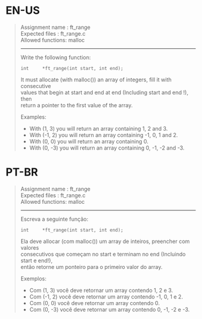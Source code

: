 # EN-US

> Assignment name  : ft_range   
> Expected files   : ft_range.c   
> Allowed functions: malloc   
> 
> --------------------------------------------------------------------------------   
> 
> Write the following function:   
> 
> `int     *ft_range(int start, int end);`   
> 
> It must allocate (with malloc()) an array of integers, fill it with consecutive   
> values that begin at start and end at end (Including start and end !), then   
> return a pointer to the first value of the array.   
> 
> Examples:   
> 
> - With (1, 3) you will return an array containing 1, 2 and 3.   
> - With (-1, 2) you will return an array containing -1, 0, 1 and 2.   
> - With (0, 0) you will return an array containing 0.   
> - With (0, -3) you will return an array containing 0, -1, -2 and -3.   

# PT-BR

> Assignment name  : ft_range   
> Expected files   : ft_range.c   
> Allowed functions: malloc   
> 
> --------------------------------------------------------------------------------   
>
> Escreva a seguinte função:   
> 
> `int     *ft_range(int start, int end);`   
>
> Ela deve allocar (com malloc()) um array de inteiros, preencher com valores   
> consecutivos que começam no start e terminam no end (Incluindo start e end!),   
> então retorne um ponteiro para o primeiro valor do array.   
>
> Exemplos:   
>
> - Com (1, 3) você deve retornar um array contendo 1, 2 e 3.   
> - Com (-1, 2) você deve retornar um array contendo -1, 0, 1 e 2.   
> - Com (0, 0) você deve retornar um array contendo 0.   
> - Com (0, -3) você deve retornar um array contendo 0, -1, -2 e -3.   
